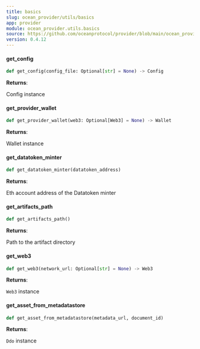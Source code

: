 ```yaml
---
title: basics
slug: ocean_provider/utils/basics
app: provider
module: ocean_provider.utils.basics
source: https://github.com/oceanprotocol/provider/blob/main/ocean_provider/utils/basics.py
version: 0.4.12
---
```

#### get\_config

```python
def get_config(config_file: Optional[str] = None) -> Config
```

**Returns**:

Config instance

#### get\_provider\_wallet

```python
def get_provider_wallet(web3: Optional[Web3] = None) -> Wallet
```

**Returns**:

Wallet instance

#### get\_datatoken\_minter

```python
def get_datatoken_minter(datatoken_address)
```

**Returns**:

Eth account address of the Datatoken minter

#### get\_artifacts\_path

```python
def get_artifacts_path()
```

**Returns**:

Path to the artifact directory

#### get\_web3

```python
def get_web3(network_url: Optional[str] = None) -> Web3
```

**Returns**:

`Web3` instance

#### get\_asset\_from\_metadatastore

```python
def get_asset_from_metadatastore(metadata_url, document_id)
```

**Returns**:

`Ddo` instance

